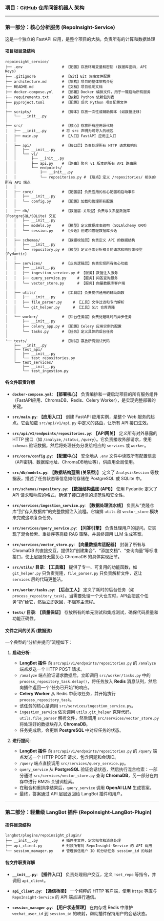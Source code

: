 ### **项目：GitHub 仓库问答机器人 架构**

-----

### **第一部分：核心分析服务 (RepoInsight-Service)**

这是一个独立的 FastAPI 应用，是整个项目的大脑，负责所有的计算和数据处理

#### **项目根目录结构**

```
repoinsight_service/
├── .env                  # 【配置】存放环境变量和密钥 (数据库密码, API Keys)
├── .gitignore            # 【Git】Git 忽略文件配置
├── architecture.md       # 【架构】项目的整体架构介绍
├── README.md             # 【文档】项目说明文档
├── docker-compose.yml    # 【部署】Docker 编排文件，用于一键启动所有服务
├── requirements.txt      # 【依赖】Python 依赖包列表
├── pyproject.toml        # 【配置】现代 Python 项目配置文件
│
├── scripts/              # 【脚本】存放一次性或辅助脚本 (如数据迁移)
│   └── __init__.py
│
├── src/                  # 【核心】存放所有应用源代码
│   ├── __init__.py       # 将 src 声明为可导入的根包
│   ├── main.py           # 【入口】FastAPI 应用主入口
│   │
│   ├── api/              # 【接口层】负责处理所有 HTTP 请求和响应
│   │   ├── __init__.py
│   │   └── v1/
│   │       ├── __init__.py
│   │       ├── api.py    # 【路由】聚合 v1 版本的所有 API 路由器
│   │       └── endpoints/
│   │           ├── __init__.py
│   │           └── repositories.py # 【端点】定义 /repositories/ 相关的所有 API 端点
│   │
│   ├── core/             # 【配置层】负责应用的核心配置和启动事件
│   │   ├── __init__.py
│   │   └── config.py     # 【配置】加载和管理所有配置
│   │
│   ├── db/               # 【数据层-关系型】负责与关系型数据库 (PostgreSQL/SQLite) 交互
│   │   ├── __init__.py
│   │   ├── models.py     # 【模型】定义数据库表结构 (SQLAlchemy ORM)
│   │   └── session.py    # 【会话】创建和管理数据库会话
│   │
│   ├── schemas/          # 【数据校验层】负责定义 API 的数据结构
│   │   ├── __init__.py
│   │   └── repository.py # 【模型】定义仓库分析相关的请求和响应体模型 (Pydantic)
│   │
│   ├── services/         # 【业务逻辑层】负责实现所有核心功能
│   │   ├── __init__.py
│   │   ├── ingestion_service.py # 【服务】数据注入服务
│   │   ├── query_service.py     # 【服务】问答查询服务
│   │   └── vector_store.py      # 【服务】向量数据库客户端
│   │
│   ├── utils/            # 【工具层】负责提供通用的辅助函数
│   │   ├── __init__.py
│   │   ├── file_parser.py     # 【工具】文件过滤和专门解析
│   │   └── git_helper.py      # 【工具】Git 仓库克隆
│   │
│   └── worker/           # 【后台任务层】负责处理耗时的异步任务
│       ├── __init__.py
│       ├── celery_app.py # 【配置】Celery 应用实例的配置
│       └── tasks.py      # 【任务】定义具体的后台任务
│
└── tests/                # 【测试】存放所有测试代码
    ├── __init__.py
    ├── test_api/
    │   ├── __init__.py
    │   └── test_repositories.py
    └── test_services/
        ├── __init__.py
        └── test_ingestion.py
```

#### **各文件职责详解**

  * **`docker-compose.yml`**: **【部署核心】** 负责编排和一键启动项目的所有服务组件（FastAPI应用、ChromaDB、Redis、Celery Worker），是实现完整部署的关键。

  * **`src/main.py`**: **【应用入口】** 创建 FastAPI 应用实例，是整个 Web 服务的起点。它会加载 `src/api/v1/api.py` 中定义的路由，让所有 API 接口生效。

  * **`src/api/v1/endpoints/repositories.py`**: **【API网关】** 定义所有对外暴露的 HTTP 接口（如 `/analyze`, `/status`, `/query`）。它负责接收外部请求，使用 `schemas` 验证数据，然后将处理任务分发给相应的 `services` 或 `worker`。

  * **`src/core/config.py`**: **【配置中心】** 安全地从 `.env` 文件中读取所有配置信息（API密钥、数据库地址、ChromaDB地址等），供应用全局使用。

  * **`src/db/models.py`**: **【数据结构蓝图 (关系型)】** 定义了 `AnalysisSession` 等数据表，描述了任务状态等信息如何存储在 PostgreSQL 或 SQLite 中。

  * **`src/schemas/repository.py`**: **【数据结构蓝图 (API)】** 使用 Pydantic 定义了 API 请求和响应的格式，确保了接口通信的规范性和安全性。

  * **`src/services/ingestion_service.py`**: **【数据处理流水线】** 负责从“克隆仓库”到“存入数据库”的完整数据注入流程。它编排 `utils` 和 `vector_store` 模块来完成这项复杂任务。

  * **`src/services/query_service.py`**: **【问答引擎】** 负责处理用户的提问。它实现了混合检索、重排序等高级 RAG 策略，并最终调用 LLM 生成答案。

  * **`src/services/vector_store.py`**: **【向量数据库适配器】** 封装了所有与 ChromaDB 的直接交互，提供如“创建集合”、“添加文档”、“查询向量”等标准接口，使上层服务无需关心 ChromaDB 的具体实现细节。

  * **`src/utils/` 目录**: **【工具箱】** 提供了专一、可复用的功能函数，如 `git_helper.py` 只负责克隆，`file_parser.py` 只负责解析文件，这让 `services` 层的代码更整洁。

  * **`src/worker/tasks.py`**: **【后台工人】** 定义了耗时的后台任务（如 `process_repository_task`）。当需要处理一个大仓库时，API会把这个任务“扔”给它，然后立即返回，不阻塞主流程。

  * **`tests/` 目录**: **【质量保证】** 存放所有的单元测试和集成测试，确保代码质量和功能正确性。

#### **文件之间的关系 (数据流)**

一个典型的“分析并提问”流程如下：

1.  **启动分析**:

      * **LangBot 插件** 向 `src/api/v1/endpoints/repositories.py` 的 `/analyze` 端点发送一个 HTTP POST 请求。
      * `/analyze` 端点验证请求数据后，立即调用 `src/worker/tasks.py` 中的 `process_repository_task.delay()`，将任务放入 **Redis** 消息队列，然后向插件返回一个“任务已开始”的响应。
      * **Celery Worker** 从 Redis 中获取任务，并开始执行 `process_repository_task`。
      * 该任务的核心是调用 `src/services/ingestion_service.py`。
      * `ingestion_service` 依次调用 `utils.git_helper` 克隆代码，`utils.file_parser` 解析文件，然后调用 `src/services/vector_store.py` 将处理好的数据块存入 **ChromaDB**。
      * 任务完成后，会更新 **PostgreSQL** 中对应任务的状态。

2.  **进行提问**:

      * **LangBot 插件** 向 `src/api/v1/endpoints/repositories.py` 的 `/query` 端点发送一个 HTTP POST 请求，包含问题和会话ID。
      * `/query` 端点直接调用 `src/services/query_service.py`。
      * `query_service` 从 **PostgreSQL** 验证会话状态，然后执行混合检索：一部分通过 `src/services/vector_store.py` 查询 **ChromaDB**，另一部分在内存中进行 BM25 关键词检索。
      * 在融合和重排序结果后，`query_service` 调用 **OpenAI LLM** 生成答案。
      * 最终，答案通过 API 层层返回给 LangBot 插件和用户。

-----

### **第二部分：轻量级 LangBot 插件 (RepoInsight-LangBot-Plugin)**

#### **插件目录结构**

```
langbot/plugins/repoinsight_plugin/
├── __init__.py           # 插件主文件，定义指令和消息处理
├── api_client.py         # 封装所有对 RepoInsight-Service 的 API 调用
└── session_manager.py    # 管理微信用户 ID 和分析任务 session_id 的映射
```

#### **各文件职责详解**

  * **`__init__.py`**: **【插件入口】** 负责处理用户交互，定义 `!set_repo` 等指令，并调用 `api_client`。

  * **`api_client.py`**: **【通信桥梁】** 一个纯粹的 HTTP 客户端，使用 `httpx` 等库与 `RepoInsight-Service` 的 API 端点进行通信。

  * **`session_manager.py`**: **【用户状态管理】** 在内存或 Redis 中维护 `wechat_user_id` 到 `session_id` 的映射，帮助插件保持用户的会话状态。